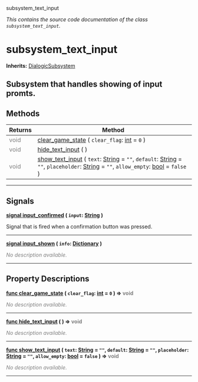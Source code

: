 
<div class="header-banner purple">
<div class="header-label purple">subsystem_text_input</div>
</div>

*This contains the source code documentation of the class `subsystem_text_input`.*
        
# subsystem_text_input
**Inherits:** [DialogicSubsystem](class_dialogicsubsystem.md)

Subsystem that handles showing of input promts.
--- 

## Methods
Returns | Method 
--- | --- 
<span style = "color: gray">void</span> | [<span class="hljs-title">clear_game_state</span>](#property-clear_game_state) ( `clear_flag`: [int](https://docs.godotengine.org/en/latest/classes/class_int.html#class-int) = `0` ) 
<span style = "color: gray">void</span> | [<span class="hljs-title">hide_text_input</span>](#property-hide_text_input) ( ) 
<span style = "color: gray">void</span> | [<span class="hljs-title">show_text_input</span>](#property-show_text_input) ( `text`: [String](https://docs.godotengine.org/en/latest/classes/class_string.html#class-string) = `""`, `default`: [String](https://docs.godotengine.org/en/latest/classes/class_string.html#class-string) = `""`, `placeholder`: [String](https://docs.godotengine.org/en/latest/classes/class_string.html#class-string) = `""`, `allow_empty`: [bool](https://docs.godotengine.org/en/latest/classes/class_bool.html#class-bool) = `false` ) 
--- 

## Signals


<a class="header" id="signal-input_confirmed" href="#signal-input_confirmed">**<span class="hljs-attribute">signal</span> [<span class="hljs-title">input_confirmed</span>](#signal-input_confirmed) ( `input`: [String](https://docs.godotengine.org/en/latest/classes/class_string.html#class-string) )** </a>



Signal that is fired when a confirmation button was pressed.

---



<a class="header" id="signal-input_shown" href="#signal-input_shown">**<span class="hljs-attribute">signal</span> [<span class="hljs-title">input_shown</span>](#signal-input_shown) ( `info`: [Dictionary](https://docs.godotengine.org/en/latest/classes/class_dictionary.html#class-dictionary) )** </a>



 <span style = "color: gray">*No description available.*</span> 

---

## Property Descriptions



<a class="header" id="property-clear_game_state" href="#property-clear_game_state">**<span class="hljs-attribute">func</span> [<span class="hljs-title">clear_game_state</span>](#property-clear_game_state) ( `clear_flag`: [int](https://docs.godotengine.org/en/latest/classes/class_int.html#class-int) = `0` )</a>  ⇒ <span style = "color: gray">void</span>** 



 <span style = "color: gray">*No description available.*</span> 

---



<a class="header" id="property-hide_text_input" href="#property-hide_text_input">**<span class="hljs-attribute">func</span> [<span class="hljs-title">hide_text_input</span>](#property-hide_text_input) ( )</a>  ⇒ <span style = "color: gray">void</span>** 



 <span style = "color: gray">*No description available.*</span> 

---



<a class="header" id="property-show_text_input" href="#property-show_text_input">**<span class="hljs-attribute">func</span> [<span class="hljs-title">show_text_input</span>](#property-show_text_input) ( `text`: [String](https://docs.godotengine.org/en/latest/classes/class_string.html#class-string) = `""`, `default`: [String](https://docs.godotengine.org/en/latest/classes/class_string.html#class-string) = `""`, `placeholder`: [String](https://docs.godotengine.org/en/latest/classes/class_string.html#class-string) = `""`, `allow_empty`: [bool](https://docs.godotengine.org/en/latest/classes/class_bool.html#class-bool) = `false` )</a>  ⇒ <span style = "color: gray">void</span>** 



 <span style = "color: gray">*No description available.*</span> 

---

